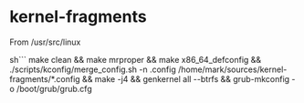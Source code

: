 # kernel-fragments

From /usr/src/linux

sh```
make clean && make mrproper && make x86_64_defconfig && ./scripts/kconfig/merge_config.sh -n .config /home/mark/sources/kernel-fragments/*.config && make -j4 && genkernel all --btrfs && grub-mkconfig -o /boot/grub/grub.cfg
```

